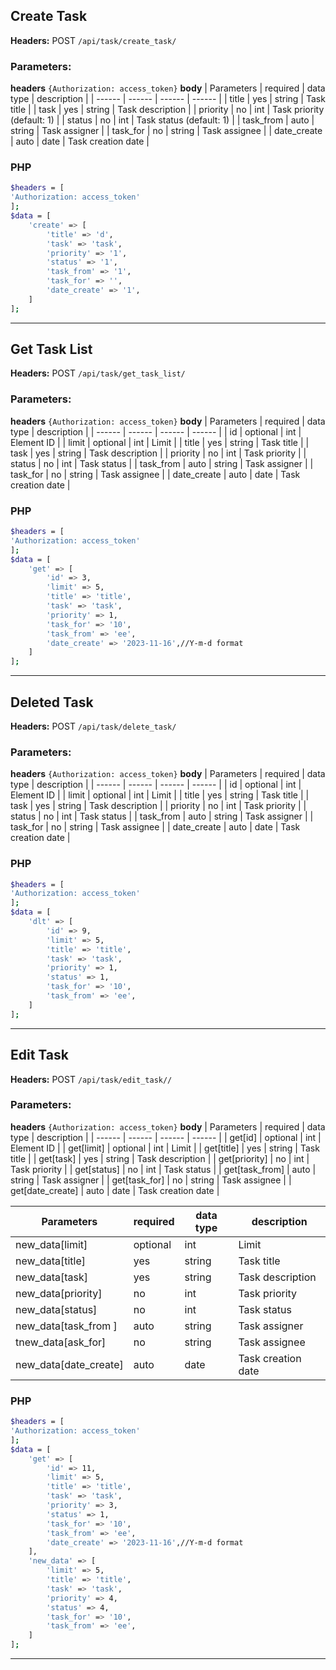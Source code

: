 ## Create Task

**Headers:**
POST `/api/task/create_task/`

### Parameters:
**headers**
`{Authorization: access_token}`
**body**
| Parameters | required | data type | description |
| ------ | ------ | ------ | ------ |
| title | yes | string | Task title |
| task | yes | string | Task description |
| priority | no | int | Task priority (default: 1) |
| status | no | int | Task status (default: 1) |
| task_from | auto | string | Task assigner |
| task_for | no | string | Task assignee |
| date_create | auto | date | Task creation date |

### PHP

```sh
$headers = [
'Authorization: access_token'
];
$data = [
	'create' => [
		'title' => 'd',
		'task' => 'task',
		'priority' => '1',
		'status' => '1',
		'task_from' => '1',
		'task_for' => '',
		'date_create' => '1',
	]
];
```

---

## Get Task List

**Headers:**
POST `/api/task/get_task_list/`

### Parameters:
**headers**
`{Authorization: access_token}`
**body**
| Parameters | required | data type | description |
| ------ | ------ | ------ | ------ |
| id | optional | int | Element ID |
| limit | optional | int | Limit |
| title | yes | string | Task title |
| task | yes | string | Task description |
| priority | no | int | Task priority |
| status | no | int | Task status |
| task_from | auto | string | Task assigner |
| task_for | no | string | Task assignee |
| date_create | auto | date | Task creation date |

### PHP

```sh
$headers = [
'Authorization: access_token'
];
$data = [
	'get' => [
		'id' => 3,
		'limit' => 5,
		'title' => 'title',
		'task' => 'task',
		'priority' => 1,
		'task_for' => '10',
		'task_from' => 'ee',
		'date_create' => '2023-11-16',//Y-m-d format
	]
];
```

---

## Deleted Task

**Headers:**
POST `/api/task/delete_task/`

### Parameters:
**headers**
`{Authorization: access_token}`
**body**
| Parameters | required | data type | description |
| ------ | ------ | ------ | ------ |
| id | optional | int | Element ID |
| limit | optional | int | Limit |
| title | yes | string | Task title |
| task | yes | string | Task description |
| priority | no | int | Task priority |
| status | no | int | Task status |
| task_from | auto | string | Task assigner |
| task_for | no | string | Task assignee |
| date_create | auto | date | Task creation date |

### PHP

```sh
$headers = [
'Authorization: access_token'
];
$data = [
	'dlt' => [
		'id' => 9,
		'limit' => 5,
		'title' => 'title',
		'task' => 'task',
		'priority' => 1,
		'status' => 1,
		'task_for' => '10',
		'task_from' => 'ee',
	]
];
```

---

## Edit Task

**Headers:**
POST `/api/task/edit_task//`

### Parameters:
**headers**
`{Authorization: access_token}`
**body**
| Parameters | required | data type | description |
| ------ | ------ | ------ | ------ |
| get[id] | optional | int | Element ID |
| get[limit] | optional | int | Limit |
| get[title] | yes | string | Task title |
| get[task] | yes | string | Task description |
| get[priority] | no | int | Task priority |
| get[status] | no | int | Task status |
| get[task_from] | auto | string | Task assigner |
| get[task_for] | no | string | Task assignee |
| get[date_create] | auto | date | Task creation date |

| Parameters | required | data type | description |
| ------ | ------ | ------ | ------ |
| new_data[limit] | optional | int | Limit |
| new_data[title] | yes | string | Task title |
| new_data[task] | yes | string | Task description |
| new_data[priority] | no | int | Task priority |
| new_data[status] | no | int | Task status |
| new_data[task_from ]| auto | string | Task assigner |
| tnew_data[ask_for] | no | string | Task assignee |
| new_data[date_create] | auto | date | Task creation date |

### PHP

```sh
$headers = [
'Authorization: access_token'
];
$data = [
	'get' => [
		'id' => 11,
		'limit' => 5,
		'title' => 'title',
		'task' => 'task',
		'priority' => 3,
		'status' => 1,
		'task_for' => '10',
		'task_from' => 'ee',
		'date_create' => '2023-11-16',//Y-m-d format
	],
	'new_data' => [
		'limit' => 5,
		'title' => 'title',
		'task' => 'task',
		'priority' => 4,
		'status' => 4,
		'task_for' => '10',
		'task_from' => 'ee',
	]
];

```

---

